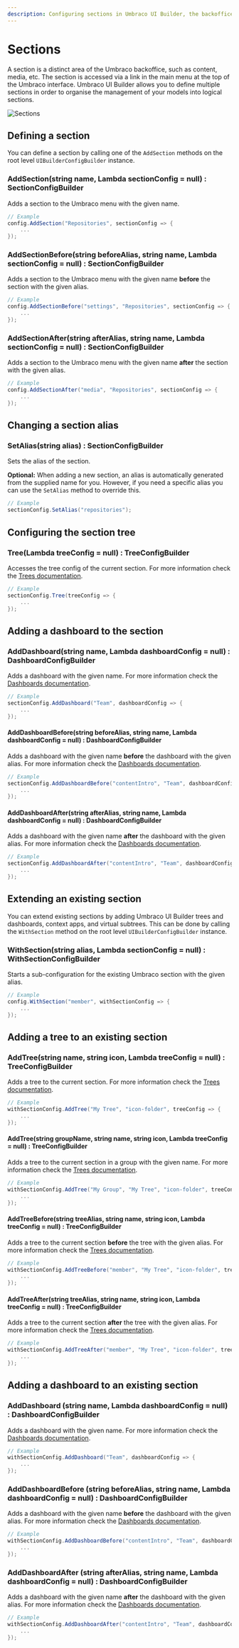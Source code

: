 ```yaml
---
description: Configuring sections in Umbraco UI Builder, the backoffice UI builder for Umbraco.
---
```


# Sections

A section is a distinct area of the Umbraco backoffice, such as content, media, etc. The section is accessed via a link in the main menu at the top of the Umbraco interface. Umbraco UI Builder allows you to define multiple sections in order to organise the management of your models into logical sections.

![Sections](../images/sections.png)

## Defining a section

You can define a section by calling one of the `AddSection` methods on the root level `UIBuilderConfigBuilder` instance.

### **AddSection(string name, Lambda sectionConfig = null) : SectionConfigBuilder**

Adds a section to the Umbraco menu with the given name.

```csharp
// Example
config.AddSection("Repositories", sectionConfig => {
    ...
});
```

### **AddSectionBefore(string beforeAlias, string name, Lambda sectionConfig = null) : SectionConfigBuilder**

Adds a section to the Umbraco menu with the given name **before** the section with the given alias.

```csharp
// Example
config.AddSectionBefore("settings", "Repositories", sectionConfig => {
    ...
});
```

### **AddSectionAfter(string afterAlias, string name, Lambda sectionConfig = null) : SectionConfigBuilder**

Adds a section to the Umbraco menu with the given name **after** the section with the given alias.

```csharp
// Example
config.AddSectionAfter("media", "Repositories", sectionConfig => {
    ...
});
```

## Changing a section alias

### **SetAlias(string alias) : SectionConfigBuilder**

Sets the alias of the section.

**Optional:** When adding a new section, an alias is automatically generated from the supplied name for you. However, if you need a specific alias you can use the `SetAlias` method to override this.

```csharp
// Example
sectionConfig.SetAlias("repositories");
```

## Configuring the section tree

### **Tree(Lambda treeConfig = null) : TreeConfigBuilder**

Accesses the tree config of the current section. For more information check the [Trees documentation](trees.md).

````csharp
// Example
sectionConfig.Tree(treeConfig => {
    ...
});
````

## Adding a dashboard to the section

### **AddDashboard(string name, Lambda dashboardConfig = null) : DashboardConfigBuilder**

Adds a dashboard with the given name. For more information check the [Dashboards documentation](dashboards.md).

```csharp
// Example
sectionConfig.AddDashboard("Team", dashboardConfig => {
    ...
});
```

#### **AddDashboardBefore(string beforeAlias, string name, Lambda dashboardConfig = null) : DashboardConfigBuilder**

Adds a dashboard with the given name **before** the dashboard with the given alias. For more information check the [Dashboards documentation](dashboards.md).

```csharp
// Example
sectionConfig.AddDashboardBefore("contentIntro", "Team", dashboardConfig => {
    ...
});
```

#### **AddDashboardAfter(string afterAlias, string name, Lambda dashboardConfig = null) : DashboardConfigBuilder**

Adds a dashboard with the given name **after** the dashboard with the given alias. For more information check the [Dashboards documentation](dashboards.md).

```csharp
// Example
sectionConfig.AddDashboardAfter("contentIntro", "Team", dashboardConfig => {
    ...
});
```

## Extending an existing section

You can extend existing sections by adding Umbraco UI Builder trees and dashboards, context apps, and virtual subtrees. This can be done by calling the `WithSection` method on the root level `UIBuilderConfigBuilder` instance.

### **WithSection(string alias, Lambda sectionConfig = null) : WithSectionConfigBuilder**

Starts a sub-configuration for the existing Umbraco section with the given alias.

```csharp
// Example
config.WithSection("member", withSectionConfig => {
    ...
});
```

## Adding a tree to an existing section

### **AddTree(string name, string icon, Lambda treeConfig = null) : TreeConfigBuilder**

Adds a tree to the current section. For more information check the [Trees documentation](trees.md).

````csharp
// Example
withSectionConfig.AddTree("My Tree", "icon-folder", treeConfig => {
    ...
});
````

#### **AddTree(string groupName, string name, string icon, Lambda treeConfig = null) : TreeConfigBuilder**

Adds a tree to the current section in a group with the given name. For more information check the [Trees documentation](trees.md).

````csharp
// Example
withSectionConfig.AddTree("My Group", "My Tree", "icon-folder", treeConfig => {
    ...
});
````

#### **AddTreeBefore(string treeAlias, string name, string icon, Lambda treeConfig = null) : TreeConfigBuilder**

Adds a tree to the current section **before** the tree with the given alias. For more information check the [Trees documentation](trees.md).

````csharp
// Example
withSectionConfig.AddTreeBefore("member", "My Tree", "icon-folder", treeConfig => {
    ...
});
````

#### **AddTreeAfter(string treeAlias, string name, string icon, Lambda treeConfig = null) : TreeConfigBuilder**

Adds a tree to the current section **after** the tree with the given alias. For more information check the [Trees documentation](trees.md).

````csharp
// Example
withSectionConfig.AddTreeAfter("member", "My Tree", "icon-folder", treeConfig => {
    ...
});
````

## Adding a dashboard to an existing section

### **AddDashboard (string name, Lambda dashboardConfig = null) : DashboardConfigBuilder**

Adds a dashboard with the given name. For more information check the [Dashboards documentation](dashboards.md).

```csharp
// Example
withSectionConfig.AddDashboard("Team", dashboardConfig => {
    ...
});
```

### **AddDashboardBefore (string beforeAlias, string name, Lambda dashboardConfig = null) : DashboardConfigBuilder**

Adds a dashboard with the given name **before** the dashboard with the given alias. For more information check the [Dashboards documentation](dashboards.md).

```csharp
// Example
withSectionConfig.AddDashboardBefore("contentIntro", "Team", dashboardConfig => {
    ...
});
```

### **AddDashboardAfter (string afterAlias, string name, Lambda dashboardConfig = null) : DashboardConfigBuilder**

Adds a dashboard with the given name **after** the dashboard with the given alias. For more information check the [Dashboards documentation](dashboards.md).

```csharp
// Example
withSectionConfig.AddDashboardAfter("contentIntro", "Team", dashboardConfig => {
    ...
});
```

